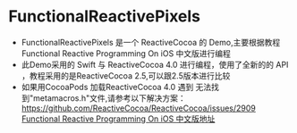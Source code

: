 # FunctionalReactivePixels
* FunctionalReactivePixels 是一个 ReactiveCocoa 的 Demo,主要根据教程 Functional Reactive Programming On iOS 中文版进行编程
* 此Demo采用的 Swift 与 ReactiveCocoa 4.0 进行编程，使用了全新的的 API ，教程采用的是ReactiveCocoa 2.5,可以跟2.5版本进行比较
* 如果用CocoaPods 加载ReactiveCocoa 4.0 遇到 无法找到"metamacros.h"文件,请参考以下解决方案： https://github.com/ReactiveCocoa/ReactiveCocoa/issues/2909
[Functional Reactive Programming On iOS 中文版地址](http://kevinhm.gitbooks.io/functionalreactiveprogrammingonios/)


